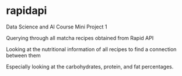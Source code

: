 # rapidapi
Data Science and AI Course Mini Project 1

Querying through all matcha recipes obtained from Rapid API

Looking at the nutritional information of all recipes to find a connection between them

Especially looking at the carbohydrates, protein, and fat percentages.
